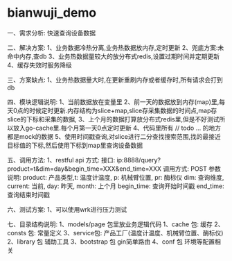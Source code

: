 # bianwuji_demo

一、需求分析:
    快速查询设备数据

二、解决方案:
    1、业务数据冷热分离,业务热数据放内存,定时更新
    2、兜底方案:未命中内存,查db
    3、业务热数据量较大的放分布式redis,设置过期时间并定期更新
    4、缓存失效时服务降级

三、方案缺点:
    1、业务热数据量大时,在更新重刷内存或者缓存时,所有请求会打到db

四、模块逻辑说明:
    1、当前数据放在变量里
    2、前一天的数据放到内存(map)里,每天0点的时候定时更新.内存结构为slice+map,slice存采集数据的时间点,map存slice的下标和采集的数据, 
    3、上个月的数据打算放分布式redis里,但是不好测试所以放入go-cache里.每个月第一天0点定时更新
    4、代码里所有 // todo ... 的地方都是mock的数据
    5、使用时间戳查询,对slice进行二分查找搜索范围,找的最接近目标值的下标,然后使用下标到map里查询设备数据

五、调用方法:
    1、restful api 方式:
        接口: ip:8888/query?product=t&dim=day&begin_time=XXX&end_time=XXX
        调用方式: POST
        参数说明:
            product:    产品类型,t: 温度计温度, p: 机械臂位置, pr: 酶标仪
            dim:        查询维度, current: 当前, day: 昨天, month: 上个月
            begin_time: 查询开始时间戳
            end_time:   查询结束时间戳

六、测试方案:
    1、可以使用wrk进行压力测试


七、目录结构说明:
    1、models/page 包里放业务逻辑代码
        1、cache 包:  缓存
        2、consts 包: 常量定义
        3、service包: 产品工厂(温度计温度、机械臂位置、酶标仪)
    2、library 包 辅助工具
    3、bootstrap 包 gin简单路由
    4、conf 包 环境等配置相关


